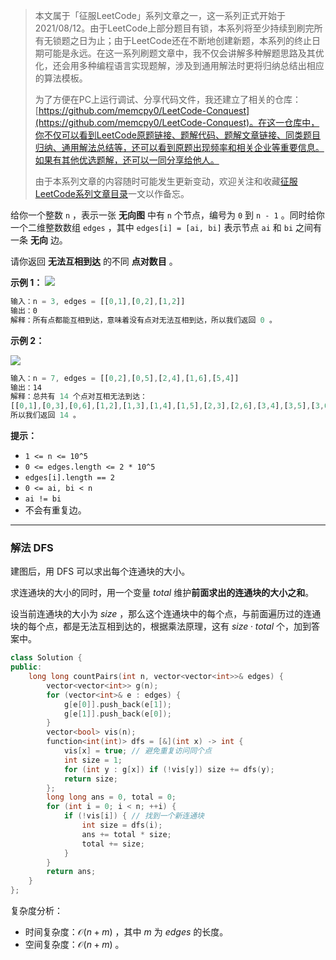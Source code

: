 > 本文属于「征服LeetCode」系列文章之一，这一系列正式开始于2021/08/12。由于LeetCode上部分题目有锁，本系列将至少持续到刷完所有无锁题之日为止；由于LeetCode还在不断地创建新题，本系列的终止日期可能是永远。在这一系列刷题文章中，我不仅会讲解多种解题思路及其优化，还会用多种编程语言实现题解，涉及到通用解法时更将归纳总结出相应的算法模板。
> <b></b>
> 
> 为了方便在PC上运行调试、分享代码文件，我还建立了相关的仓库：[https://github.com/memcpy0/LeetCode-Conquest](https://github.com/memcpy0/LeetCode-Conquest)。在这一仓库中，你不仅可以看到LeetCode原题链接、题解代码、题解文章链接、同类题目归纳、通用解法总结等，还可以看到原题出现频率和相关企业等重要信息。如果有其他优选题解，还可以一同分享给他人。
> <b></b>
> 
> 由于本系列文章的内容随时可能发生更新变动，欢迎关注和收藏[征服LeetCode系列文章目录](https://memcpy0.blog.csdn.net/article/details/119656559)一文以作备忘。

给你一个整数 `n` ，表示一张 **无向图** 中有 `n` 个节点，编号为 `0` 到 `n - 1` 。同时给你一个二维整数数组 `edges` ，其中 `edges[i] = [ai, bi]` 表示节点 `ai` 和 `bi` 之间有一条 **无向** 边。

请你返回 **无法互相到达** 的不同 **点对数目** 。

**示例 1：**
![](https://assets.leetcode.com/uploads/2022/05/05/tc-3.png)

```js
输入：n = 3, edges = [[0,1],[0,2],[1,2]]
输出：0
解释：所有点都能互相到达，意味着没有点对无法互相到达，所以我们返回 0 。
```
**示例 2：**

![](https://assets.leetcode.com/uploads/2022/05/05/tc-2.png)

```js
输入：n = 7, edges = [[0,2],[0,5],[2,4],[1,6],[5,4]]
输出：14
解释：总共有 14 个点对互相无法到达：
[[0,1],[0,3],[0,6],[1,2],[1,3],[1,4],[1,5],[2,3],[2,6],[3,4],[3,5],[3,6],[4,6],[5,6]]
所以我们返回 14 。
```
**提示：**
- `1 <= n <= 10^5`
- `0 <= edges.length <= 2 * 10^5`
- `edges[i].length == 2`
- `0 <= ai, bi < n`
- `ai != bi`
- 不会有重复边。

---
### 解法 DFS
建图后，用 DFS 可以求出每个连通块的大小。

求连通块的大小的同时，用一个变量 $\textit{total}$ 维护**前面求出的连通块的大小之和**。

设当前连通块的大小为 $\textit{size}$ ，那么这个连通块中的每个点，与前面遍历过的连通块的每个点，都是无法互相到达的，根据乘法原理，这有 $\textit{size}\cdot\textit{total}$ 个，加到答案中。
```cpp
class Solution {
public:
    long long countPairs(int n, vector<vector<int>>& edges) {
        vector<vector<int>> g(n);
        for (vector<int>& e : edges) {
            g[e[0]].push_back(e[1]);
            g[e[1]].push_back(e[0]);
        }
        vector<bool> vis(n);
        function<int(int)> dfs = [&](int x) -> int {
            vis[x] = true; // 避免重复访问同个点
            int size = 1;
            for (int y : g[x]) if (!vis[y]) size += dfs(y);
            return size;
        };
        long long ans = 0, total = 0;
        for (int i = 0; i < n; ++i) {
            if (!vis[i]) { // 找到一个新连通块
                int size = dfs(i);
                ans += total * size;
                total += size;
            }
        }
        return ans;
    }
};
```
复杂度分析：
- 时间复杂度：$\mathcal{O}(n+m)$ ，其中 $m$ 为 $\textit{edges}$ 的长度。
- 空间复杂度：$\mathcal{O}(n+m)$ 。
